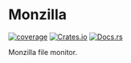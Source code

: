 # Monzilla

[![coverage](https://shields.io/endpoint?url=https://raw.githubusercontent.com/jlyonsmith/monzilla_rs/main/coverage.json)](https://github.com/jlyonsmith/monzilla_rs/blob/main/coverage.json)
[![Crates.io](https://img.shields.io/crates/v/monzilla_rs.svg)](https://crates.io/crates/monzilla_rs)
[![Docs.rs](https://docs.rs/monzilla_rs/badge.svg)](https://docs.rs/monzilla_rs)

Monzilla file monitor.
